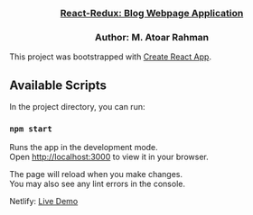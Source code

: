<!-- PROJECT LOGO -->
<br />
 <p align="center">
    <h3 align="center "><a href="#" target="_blank" >React-Redux: Blog Webpage Application</a></h3>
    <h3 align="center ">Author: M. Atoar Rahman</h3>
</p>

<!-- TABLE OF CONTENTS -->
This project was bootstrapped with [Create React App](https://github.com/facebook/create-react-app).

## Available Scripts

In the project directory, you can run:

### `npm start`

Runs the app in the development mode.\
Open [http://localhost:3000](http://localhost:3000) to view it in your browser.

The page will reload when you make changes.\
You may also see any lint errors in the console.

<p>Netlify: <a href="https://extraordinary-pie-104256.netlify.app" target="_blank" >Live Demo</a></p>